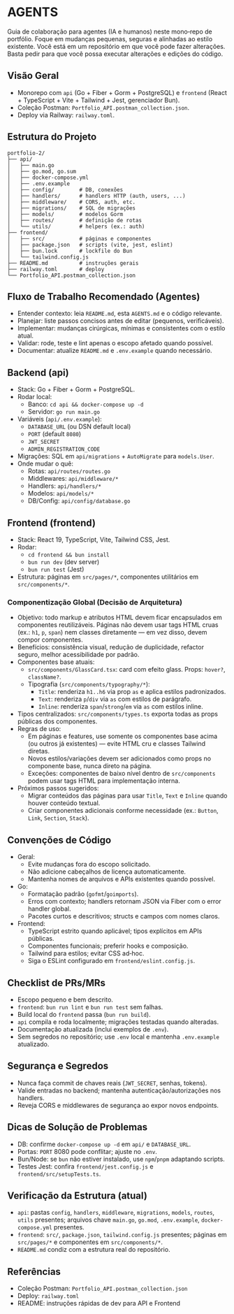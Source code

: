 # AGENTS

Guia de colaboração para agentes (IA e humanos) neste mono‑repo de portfólio. Foque em mudanças pequenas, seguras e alinhadas ao estilo existente.
<Important>
Você está em um repositório em que você pode fazer alterações. Basta pedir para que você possa executar alterações e edições do código.
<Important/>

## Visão Geral
- Monorepo com `api` (Go + Fiber + Gorm + PostgreSQL) e `frontend` (React + TypeScript + Vite + Tailwind + Jest, gerenciador Bun).
- Coleção Postman: `Portfolio_API.postman_collection.json`.
- Deploy via Railway: `railway.toml`.

## Estrutura do Projeto
```
portfolio-2/
├── api/
│   ├── main.go
│   ├── go.mod, go.sum
│   ├── docker-compose.yml
│   ├── .env.example
│   ├── config/        # DB, conexões
│   ├── handlers/      # handlers HTTP (auth, users, ...)
│   ├── middleware/    # CORS, auth, etc.
│   ├── migrations/    # SQL de migrações
│   ├── models/        # modelos Gorm
│   ├── routes/        # definição de rotas
│   └── utils/         # helpers (ex.: auth)
├── frontend/
│   ├── src/           # páginas e componentes
│   ├── package.json   # scripts (vite, jest, eslint)
│   ├── bun.lock       # lockfile do Bun
│   └── tailwind.config.js
├── README.md          # instruções gerais
├── railway.toml       # deploy
└── Portfolio_API.postman_collection.json
```

## Fluxo de Trabalho Recomendado (Agentes)
- Entender contexto: leia `README.md`, esta `AGENTS.md` e o código relevante.
- Planejar: liste passos concisos antes de editar (pequenos, verificáveis).
- Implementar: mudanças cirúrgicas, mínimas e consistentes com o estilo atual.
- Validar: rode, teste e lint apenas o escopo afetado quando possível.
- Documentar: atualize `README.md` e `.env.example` quando necessário.

## Backend (api)
- Stack: Go + Fiber + Gorm + PostgreSQL.
- Rodar local:
  - Banco: `cd api && docker-compose up -d`
  - Servidor: `go run main.go`
- Variáveis (`api/.env.example`):
  - `DATABASE_URL` (ou DSN default local)
  - `PORT` (default `8080`)
  - `JWT_SECRET`
  - `ADMIN_REGISTRATION_CODE`
- Migrações: SQL em `api/migrations` + `AutoMigrate` para `models.User`.
- Onde mudar o quê:
  - Rotas: `api/routes/routes.go`
  - Middlewares: `api/middleware/*`
  - Handlers: `api/handlers/*`
  - Modelos: `api/models/*`
  - DB/Config: `api/config/database.go`

## Frontend (frontend)
- Stack: React 19, TypeScript, Vite, Tailwind CSS, Jest.
- Rodar:
  - `cd frontend && bun install`
  - `bun run dev` (dev server)
  - `bun run test` (Jest)
- Estrutura: páginas em `src/pages/*`, componentes utilitários em `src/components/*`.

### Componentização Global (Decisão de Arquitetura)
- Objetivo: todo markup e atributos HTML devem ficar encapsulados em componentes reutilizáveis. Páginas não devem usar tags HTML cruas (ex.: `h1`, `p`, `span`) nem classes diretamente — em vez disso, devem compor componentes.
- Benefícios: consistência visual, redução de duplicidade, refactor seguro, melhor acessibilidade por padrão.
- Componentes base atuais:
  - `src/components/GlassCard.tsx`: card com efeito glass. Props: `hover?`, `className?`.
  - Tipografia (`src/components/typography/*`):
    - `Title`: renderiza `h1..h6` via prop `as` e aplica estilos padronizados.
    - `Text`: renderiza `p`/`div` via `as` com estilos de parágrafo.
    - `Inline`: renderiza `span`/`strong`/`em` via `as` com estilos inline.
- Tipos centralizados: `src/components/types.ts` exporta todas as props públicas dos componentes.
- Regras de uso:
  - Em páginas e features, use somente os componentes base acima (ou outros já existentes) — evite HTML cru e classes Tailwind diretas.
  - Novos estilos/variações devem ser adicionados como props no componente base, nunca direto na página.
  - Exceções: componentes de baixo nível dentro de `src/components` podem usar tags HTML para implementação interna.
- Próximos passos sugeridos:
  - Migrar conteúdos das páginas para usar `Title`, `Text` e `Inline` quando houver conteúdo textual.
  - Criar componentes adicionais conforme necessidade (ex.: `Button`, `Link`, `Section`, `Stack`).

## Convenções de Código
- Geral:
  - Evite mudanças fora do escopo solicitado.
  - Não adicione cabeçalhos de licença automaticamente.
  - Mantenha nomes de arquivos e APIs existentes quando possível.
- Go:
  - Formatação padrão (`gofmt`/`goimports`).
  - Erros com contexto; handlers retornam JSON via Fiber com o error handler global.
  - Pacotes curtos e descritivos; structs e campos com nomes claros.
- Frontend:
  - TypeScript estrito quando aplicável; tipos explícitos em APIs públicas.
  - Componentes funcionais; preferir hooks e composição.
  - Tailwind para estilos; evitar CSS ad‑hoc.
  - Siga o ESLint configurado em `frontend/eslint.config.js`.

## Checklist de PRs/MRs
- Escopo pequeno e bem descrito.
- `frontend`: `bun run lint` e `bun run test` sem falhas.
- Build local do `frontend` passa (`bun run build`).
- `api` compila e roda localmente; migrações testadas quando alteradas.
- Documentação atualizada (inclui exemplos de `.env`).
- Sem segredos no repositório; use `.env` local e mantenha `.env.example` atualizado.

## Segurança e Segredos
- Nunca faça commit de chaves reais (`JWT_SECRET`, senhas, tokens).
- Valide entradas no backend; mantenha autenticação/autorizações nos handlers.
- Reveja CORS e middlewares de segurança ao expor novos endpoints.

## Dicas de Solução de Problemas
- DB: confirme `docker-compose up -d` em `api/` e `DATABASE_URL`.
- Portas: `PORT` 8080 pode conflitar; ajuste no `.env`.
- Bun/Node: se `bun` não estiver instalado, use `npm`/`pnpm` adaptando scripts.
- Testes Jest: confira `frontend/jest.config.js` e `frontend/src/setupTests.ts`.

## Verificação da Estrutura (atual)
- `api`: pastas `config`, `handlers`, `middleware`, `migrations`, `models`, `routes`, `utils` presentes; arquivos chave `main.go`, `go.mod`, `.env.example`, `docker-compose.yml` presentes.
- `frontend`: `src/`, `package.json`, `tailwind.config.js` presentes; páginas em `src/pages/*` e componentes em `src/components/*`.
- `README.md` condiz com a estrutura real do repositório.

## Referências
- Coleção Postman: `Portfolio_API.postman_collection.json`
- Deploy: `railway.toml`
- README: instruções rápidas de dev para API e Frontend
